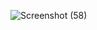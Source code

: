 ![Screenshot (58)](https://github.com/Mithunhm5/Customer-segmentation/assets/140577722/548f70f0-3ee6-43b8-84ad-552a08a50601)

